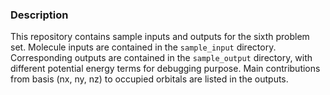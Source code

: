 ### Description
This repository contains sample inputs and outputs for the sixth problem set. Molecule inputs are contained in the `sample_input` directory. Corresponding outputs are contained in the `sample_output` directory, with different potential energy terms for debugging purpose. Main contributions from basis (nx, ny, nz) to occupied orbitals are listed in the outputs.
